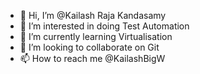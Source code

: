 - 👋 Hi, I’m @Kailash Raja Kandasamy
- 👀 I’m interested in doing Test Automation
- 🌱 I’m currently learning Virtualisation
- 💞️ I’m looking to collaborate on Git
- 📫 How to reach me @KailashBigW

<!---
KailashBigW/KailashBigW is a ✨ special ✨ repository because its `README.md` (this file) appears on your GitHub profile.
You can click the Preview link to take a look at your changes.
--->
